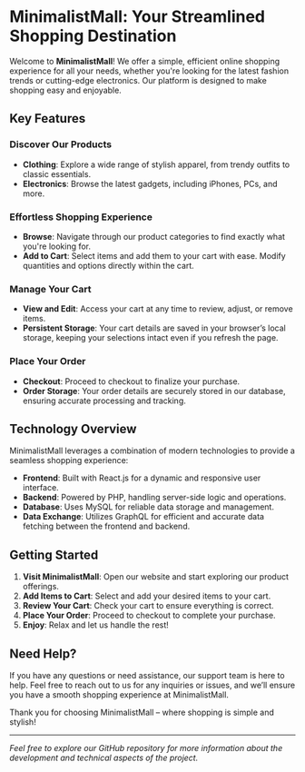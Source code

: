 # MinimalistMall: Your Streamlined Shopping Destination

Welcome to **MinimalistMall**! We offer a simple, efficient online shopping experience for all your needs, whether you're looking for the latest fashion trends or cutting-edge electronics. Our platform is designed to make shopping easy and enjoyable.

## Key Features

### Discover Our Products

- **Clothing**: Explore a wide range of stylish apparel, from trendy outfits to classic essentials.
- **Electronics**: Browse the latest gadgets, including iPhones, PCs, and more.

### Effortless Shopping Experience

- **Browse**: Navigate through our product categories to find exactly what you're looking for.
- **Add to Cart**: Select items and add them to your cart with ease. Modify quantities and options directly within the cart.

### Manage Your Cart

- **View and Edit**: Access your cart at any time to review, adjust, or remove items.
- **Persistent Storage**: Your cart details are saved in your browser’s local storage, keeping your selections intact even if you refresh the page.

### Place Your Order

- **Checkout**: Proceed to checkout to finalize your purchase.
- **Order Storage**: Your order details are securely stored in our database, ensuring accurate processing and tracking.

## Technology Overview

MinimalistMall leverages a combination of modern technologies to provide a seamless shopping experience:

- **Frontend**: Built with React.js for a dynamic and responsive user interface.
- **Backend**: Powered by PHP, handling server-side logic and operations.
- **Database**: Uses MySQL for reliable data storage and management.
- **Data Exchange**: Utilizes GraphQL for efficient and accurate data fetching between the frontend and backend.

## Getting Started

1. **Visit MinimalistMall**: Open our website and start exploring our product offerings.
2. **Add Items to Cart**: Select and add your desired items to your cart.
3. **Review Your Cart**: Check your cart to ensure everything is correct.
4. **Place Your Order**: Proceed to checkout to complete your purchase.
5. **Enjoy**: Relax and let us handle the rest!

## Need Help?

If you have any questions or need assistance, our support team is here to help. Feel free to reach out to us for any inquiries or issues, and we’ll ensure you have a smooth shopping experience at MinimalistMall.

Thank you for choosing MinimalistMall – where shopping is simple and stylish!

---

*Feel free to explore our GitHub repository for more information about the development and technical aspects of the project.*
